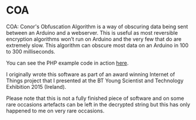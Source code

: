 # COA
COA: Conor's Obfuscation Algorithm is a way of obscuring data being sent between an Arduino and a webserver. This is useful as most reversible encryption algorithms won’t run on Arduino and the very few that do are extremely slow. This algorithm can obscure most data on an Arduino in 100 to 300 milliseconds.

You can see the PHP example code in action <a href="http://www.conorwalsh.net/algorithms/coa/" target="_blank">here</a>.

I originally wrote this software as part of an award winning Internet of Things project that I presented at the BT Young Scientist and Technology Exhibition 2015 (Ireland).

Please note that this is not a fully finished piece of software and on some rare occasions artefacts can be left in the decrypted string but this has only happened to me on very rare occasions.

